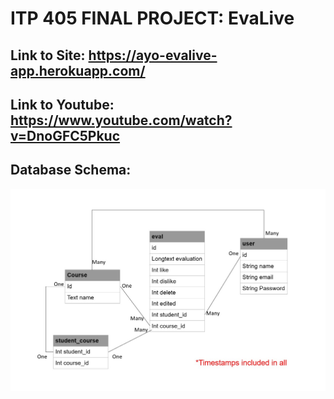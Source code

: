 # ITP 405 FINAL PROJECT: EvaLive 


## Link to Site: https://ayo-evalive-app.herokuapp.com/

## Link to Youtube: https://www.youtube.com/watch?v=DnoGFC5Pkuc

## Database Schema:

![](public/images/Database_Schema.jpg)


